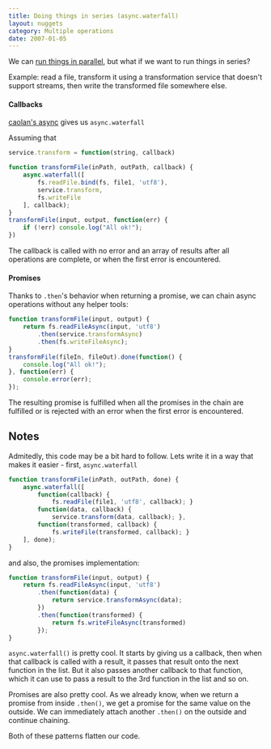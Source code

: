 ```yaml
---
title: Doing things in series (async.waterfall)
layout: nuggets
category: Multiple operations
date: 2007-01-05
---
```


We can [run things in parallel](10-doing-things-in-parallel.html), but what if 
we want to run things in series? 

Example: read a file, transform it using a transformation service that doesn't 
support streams, then write the transformed file somewhere else.


#### Callbacks

[caolan's async](//github.com/caolan/async) gives us `async.waterfall`

Assuming that 

```js
service.transform = function(string, callback)
```

```js
function transformFile(inPath, outPath, callback) {
	async.waterfall([
		fs.readFile.bind(fs, file1, 'utf8'),	
		service.transform,
		fs.writeFile
	], callback);
}
transformFile(input, output, function(err) {
	if (!err) console.log("All ok!");
})
```

The callback is called with no error and an array of results after all 
operations are complete, or when the first error is encountered.

#### Promises

Thanks to `.then`'s behavior when returning a promise, we can chain async 
operations without any helper tools:

```js
function transformFile(input, output) {
	return fs.readFileAsync(input, 'utf8')
		.then(service.transformAsync)
		.then(fs.writeFileAsync); 
}
transformFile(fileIn, fileOut).done(function() {
	console.log("All ok!");
}, function(err) { 
	console.error(err);
});
```

The resulting promise is fulfilled when all the promises in the chain are
fulfilled or is rejected with an error when the first error is encountered.

## Notes

Admitedly, this code may be a bit hard to follow. Lets write it in a way that 
makes it easier - first, `async.waterfall`

```js
function transformFile(inPath, outPath, done) {
	async.waterfall([
		function(callback) { 
			fs.readFile(file1, 'utf8', callback); }		
		function(data, callback) { 
			service.transform(data, callback); },
		function(transformed, callback) { 
			fs.writeFile(transformed, callback); }
	], done);
}
``` 

and also, the promises implementation:

```js
function transformFile(input, output) {
	return fs.readFileAsync(input, 'utf8')
		.then(function(data) {
			return service.transformAsync(data);
		})
		.then(function(transformed) {
			return fs.writeFileAsync(transformed)
		}); 
}
```

`async.waterfall()` is pretty cool. It starts by giving us a callback, then
when that callback is called with a result, it passes that result onto the next 
function in the list. But it also passes another callback to that function,
which it can use to pass a result to the 3rd function in the list and so on.

Promises are also pretty cool. As we already know, when we return a promise 
from inside `.then()`, we get a promise for the same value on the outside. We 
can  immediately attach another `.then()` on the outside and continue chaining.

Both of these patterns flatten our code.
